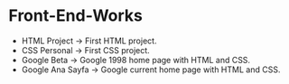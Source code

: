 # Front-End-Works
- HTML Project -> First HTML project.
- CSS Personal -> First CSS project.
- Google Beta -> Google 1998 home page with HTML and CSS.
- Google Ana Sayfa -> Google current home page with HTML and CSS.

